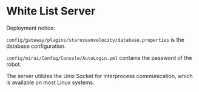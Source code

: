 # White List Server

Deployment notice:

`config/gateway/plugins/staroceanvelocity/database.properties` is the database configuration.

`config/mirai/Config/Console/AutoLogin.yml` contains the password of the robot.

The server utilizes the Unix Socket for interprocess communication, which is available on most Linux systems.